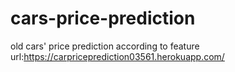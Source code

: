 # cars-price-prediction
old cars' price prediction according to feature
url:https://carpriceprediction03561.herokuapp.com/
